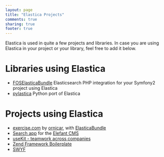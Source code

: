 ```yaml
---
layout: page
title: "Elastica Projects"
comments: true
sharing: true
footer: true
---
```

Elastica is used in quite a few projects and libraries. In case you are using Elastica in your project or your library, feel free to add it below.

# Libraries using Elastica
* [FOSElasticaBundle](https://github.com/FriendsOfSymfony/FOSElasticaBundle) Elasticsearch PHP integration for your Symfony2 project using Elastica
* [pylastica](https://github.com/jlinn/pylastica) Python port of Elastica

# Projects using Elastica
* [exercise.com](http://exercise.com) by [ornicar](http://github.com/ornicar), with [ElasticaBundle](http://github.com/Exercise/ElasticaBundle)
* [Search app](http://github.com/jbroadway/search) for the [Elefant CMS](http://www.elefantcms.com/)
* [useKit - teamwork across companies](http://useKit.com/)
* [Zend Framework Boilerplate](http://zf-boilerplate.com)
* [SWYF](http://www.swyf.nl)
